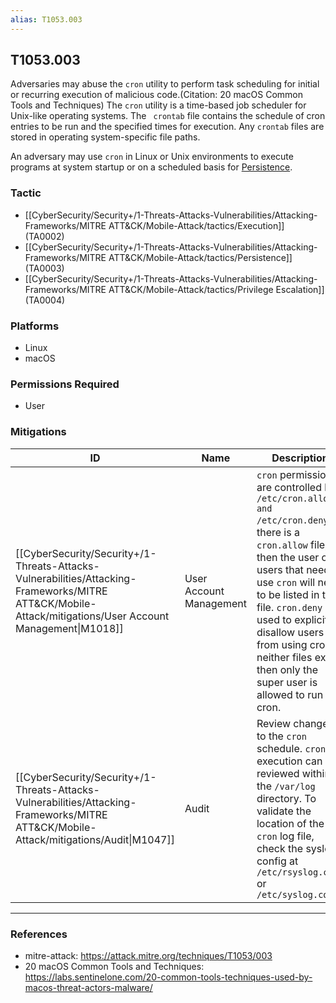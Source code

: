 ```yaml
---
alias: T1053.003
---
```


## T1053.003

Adversaries may abuse the <code>cron</code> utility to perform task scheduling for initial or recurring execution of malicious code.(Citation: 20 macOS Common Tools and Techniques) The <code>cron</code> utility is a time-based job scheduler for Unix-like operating systems.  The <code> crontab</code> file contains the schedule of cron entries to be run and the specified times for execution. Any <code>crontab</code> files are stored in operating system-specific file paths.

An adversary may use <code>cron</code> in Linux or Unix environments to execute programs at system startup or on a scheduled basis for [Persistence](https://attack.mitre.org/tactics/TA0003). 


### Tactic
- [[CyberSecurity/Security+/1-Threats-Attacks-Vulnerabilities/Attacking-Frameworks/MITRE ATT&CK/Mobile-Attack/tactics/Execution]] (TA0002)
- [[CyberSecurity/Security+/1-Threats-Attacks-Vulnerabilities/Attacking-Frameworks/MITRE ATT&CK/Mobile-Attack/tactics/Persistence]] (TA0003)
- [[CyberSecurity/Security+/1-Threats-Attacks-Vulnerabilities/Attacking-Frameworks/MITRE ATT&CK/Mobile-Attack/tactics/Privilege Escalation]] (TA0004)

### Platforms
- Linux
- macOS

### Permissions Required
- User

### Mitigations

| ID | Name | Description |
| --- | --- | --- |
| [[CyberSecurity/Security+/1-Threats-Attacks-Vulnerabilities/Attacking-Frameworks/MITRE ATT&CK/Mobile-Attack/mitigations/User Account Management\|M1018]] | User Account Management | <code>cron</code> permissions are controlled by <code>/etc/cron.allow and /etc/cron.deny</code>. If there is a <code>cron.allow</code> file, then the user or users that need to use <code>cron</code> will need to be listed in the file. <code>cron.deny</code> is used to explicitly disallow users from using cron. If neither files exist, then only the super user is allowed to run cron. |
| [[CyberSecurity/Security+/1-Threats-Attacks-Vulnerabilities/Attacking-Frameworks/MITRE ATT&CK/Mobile-Attack/mitigations/Audit\|M1047]] | Audit | Review changes to the <code>cron</code> schedule. <code>cron</code> execution can be reviewed within the <code>/var/log</code> directory. To validate the location of the <code>cron</code> log file, check the syslog config at <code>/etc/rsyslog.conf</code> or <code>/etc/syslog.conf</code>  |


---
### References

- mitre-attack: https://attack.mitre.org/techniques/T1053/003
- 20 macOS Common Tools and Techniques: https://labs.sentinelone.com/20-common-tools-techniques-used-by-macos-threat-actors-malware/
